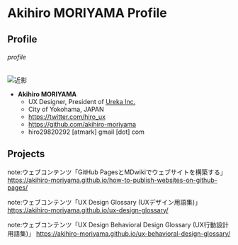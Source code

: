 # Akihiro MORIYAMA Profile

## Profile

###### profile

![近影](https://avatars3.githubusercontent.com/u/19588967?s=240&v=4)

* **Akihiro MORIYAMA**
  * <i class="fas fa-user-friends fa-fw"></i>UX Designer, President of [Ureka Inc.](https://www.ureka.co.jp/)
  * <i class="fas fa-map-marker-alt fa-fw"></i>City of Yokohama, JAPAN
  * <i class="fab fa-twitter fa-fw"></i>https://twitter.com/hiro_ux
  * <i class="fab fa-github fa-fw"></i>https://github.com/akihiro-moriyama
  * <i class="far fa-envelope fa-fw"></i>hiro29820292 [atmark] gmail [dot] com

## Projects

note:ウェブコンテンツ「GitHub PagesとMDwikiでウェブサイトを構築する」
https://akihiro-moriyama.github.io/how-to-publish-websites-on-github-pages/

note:ウェブコンテンツ「UX Design Glossary (UXデザイン用語集)」
https://akihiro-moriyama.github.io/ux-design-glossary/

note:ウェブコンテンツ「UX Design Behavioral Design Glossary (UX行動設計用語集)」
https://akihiro-moriyama.github.io/ux-behavioral-design-glossary/